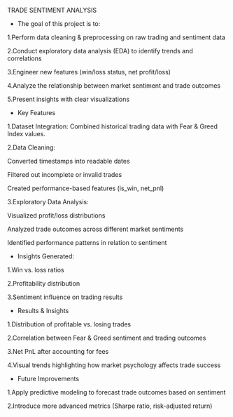 TRADE SENTIMENT ANALYSIS 

* The goal of this project is to:

1.Perform data cleaning & preprocessing on raw trading and sentiment data

2.Conduct exploratory data analysis (EDA) to identify trends and correlations

3.Engineer new features (win/loss status, net profit/loss)

4.Analyze the relationship between market sentiment and trade outcomes

5.Present insights with clear visualizations

* Key Features

1.Dataset Integration: Combined historical trading data with Fear & Greed Index values.

2.Data Cleaning:

Converted timestamps into readable dates

Filtered out incomplete or invalid trades

Created performance-based features (is_win, net_pnl)

3.Exploratory Data Analysis:

Visualized profit/loss distributions

Analyzed trade outcomes across different market sentiments

Identified performance patterns in relation to sentiment

* Insights Generated:

1.Win vs. loss ratios

2.Profitability distribution

3.Sentiment influence on trading results


* Results & Insights

1.Distribution of profitable vs. losing trades

2.Correlation between Fear & Greed sentiment and trading outcomes

3.Net PnL after accounting for fees

4.Visual trends highlighting how market psychology affects trade success



* Future Improvements

1.Apply predictive modeling to forecast trade outcomes based on sentiment

2.Introduce more advanced metrics (Sharpe ratio, risk-adjusted return)


